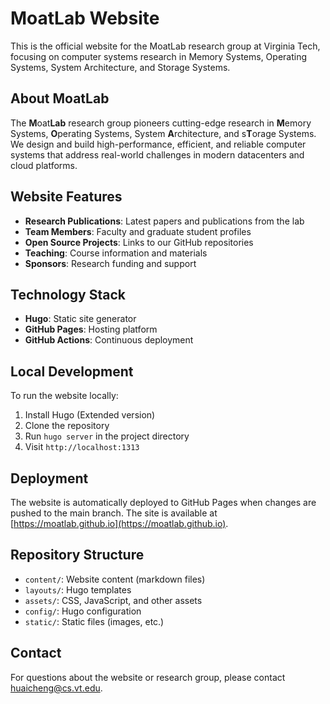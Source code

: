 # MoatLab Website

This is the official website for the MoatLab research group at Virginia Tech, focusing on computer systems research in Memory Systems, Operating Systems, System Architecture, and Storage Systems.

## About MoatLab

The **M**oat**Lab** research group pioneers cutting-edge research in **M**emory Systems, **O**perating Systems, System **A**rchitecture, and s**T**orage Systems. We design and build high-performance, efficient, and reliable computer systems that address real-world challenges in modern datacenters and cloud platforms.

## Website Features

- **Research Publications**: Latest papers and publications from the lab
- **Team Members**: Faculty and graduate student profiles
- **Open Source Projects**: Links to our GitHub repositories
- **Teaching**: Course information and materials
- **Sponsors**: Research funding and support

## Technology Stack

- **Hugo**: Static site generator
- **GitHub Pages**: Hosting platform
- **GitHub Actions**: Continuous deployment

## Local Development

To run the website locally:

1. Install Hugo (Extended version)
2. Clone the repository
3. Run `hugo server` in the project directory
4. Visit `http://localhost:1313`

## Deployment

The website is automatically deployed to GitHub Pages when changes are pushed to the main branch. The site is available at [https://moatlab.github.io](https://moatlab.github.io).

## Repository Structure

- `content/`: Website content (markdown files)
- `layouts/`: Hugo templates
- `assets/`: CSS, JavaScript, and other assets
- `config/`: Hugo configuration
- `static/`: Static files (images, etc.)

## Contact

For questions about the website or research group, please contact [huaicheng@cs.vt.edu](mailto:huaicheng@cs.vt.edu). 